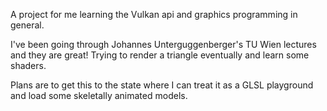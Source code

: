 A project for me learning the Vulkan api and graphics programming in general.

I've been going through Johannes Unterguggenberger's TU Wien lectures and they are great! Trying to render a triangle eventually and learn some shaders.

Plans are to get this to the state where I can treat it as a GLSL playground and load some skeletally animated models.